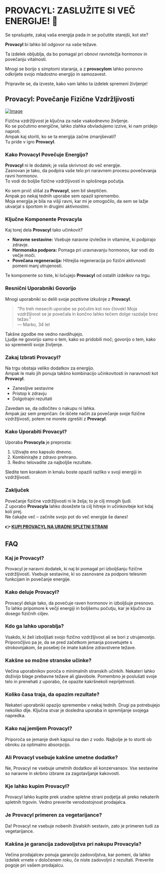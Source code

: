 # PROVACYL: ZASLUŽITE SI VEČ ENERGIJE! 💪

Se sprašujete, zakaj vaša energija pada in se počutite starejši, kot ste? 

**Provacyl** bi lahko bil odgovor na vaše težave. 

Ta izdelek obljublja, da bo pomagal pri obnovi ravnotežja hormonov in povečanju vitalnosti. 

Mnogi se borijo s simptomi staranja, a z **provacylom** lahko ponovno odkrijete svojo mladostno energijo in samozavest. 

Pripravite se, da izveste, kako vam lahko ta izdelek spremeni življenje!

## Provacyl: Povečanje Fizične Vzdržljivosti

[![Image](https://www2.sellhealth.com/292/Provacyl_logo_500px120px.jpg)](https://gchaffi.com/59HbOzhR)

Fizična vzdržljivost je ključna za naše vsakodnevno življenje.  
Ko se počutimo energične, lahko zlahka obvladujemo izzive, ki nam pridejo naproti.  
Ampak kaj storiti, ko se ta energija začne zmanjševati?  
Tu pride v igro **Provacyl**.

### Kako Provacyl Povečuje Energijo?

**Provacyl** ni le dodatek; je vaša skrivnost do več energije.  
Zasnovan je tako, da podpira vaše telo pri naravnem procesu povečevanja ravni hormonov.  
To vodi do boljše fizične vzdržljivosti in splošnega počutja.

Ko sem prvič slišal za **Provacyl**, sem bil skeptičen.  
Ampak po nekaj tednih uporabe sem opazil spremembo.  
Moja energija je bila na višji ravni, kar mi je omogočilo, da sem se lažje ukvarjal s športom in drugimi aktivnostmi.

### Ključne Komponente Provacyla

Kaj torej dela **Provacyl** tako učinkovit?  

- **Naravne sestavine:** Vsebuje naravne izvlečke in vitamine, ki podpirajo zdravje.
- **Hormonska podpora:** Pomaga pri uravnavanju hormonov, kar vodi do večje moči.
- **Povečana regeneracija:** Hitrejša regeneracija po fizični aktivnosti pomeni manj utrujenosti.

Te komponente so tiste, ki ločujejo **Provacyl** od ostalih izdelkov na trgu.

### Resnični Uporabniki Govorijo

Mnogi uporabniki so delili svoje pozitivne izkušnje z **Provacyl**.  

> "Po treh mesecih uporabe se počutim kot nov človek! Moja vzdržljivost se je povečala in končno lahko tečem dolge razdalje brez težav."  
> — Marko, 34 let

Takšne zgodbe me vedno navdihujejo.  
Ljudje ne govorijo samo o tem, kako so pridobili moč; govorijo o tem, kako so spremenili svoje življenje.

### Zakaj Izbrati Provacyl?

Na trgu obstaja veliko dodatkov za energijo.  
Ampak le malo jih ponuja takšno kombinacijo učinkovitosti in naravnosti kot **Provacyl**.

- Zanesljive sestavine
- Pristop k zdravju
- Dolgotrajni rezultati

Zavedam se, da odločitev o nakupu ni lahka.  
Ampak jaz sem prepričan: če iščete način za povečanje svoje fizične vzdržljivosti, potem ne morete zgrešiti z **Provacyl**.

### Kako Uporabiti Provacyl?

Uporaba **Provacyla** je preprosta:

1. Uživajte eno kapsulo dnevno.
2. Kombinirajte z zdravo prehrano.
3. Redno telovadite za najboljše rezultate.

Sledite tem korakom in kmalu boste opazili razliko v svoji energiji in vzdržljivosti.

### Zaključek

Povečanje fizične vzdržljivosti ni le želja; to je cilj mnogih ljudi.  
Z uporabo **Provacyla** lahko dosežete ta cilj hitreje in učinkoviteje kot kdaj koli prej.  
Ne čakajte več – začnite svojo pot do več energije še danes!



**👉 [KUPI PROVACYL NA URADNI SPLETNI STRANI](https://gchaffi.com/59HbOzhR)**

## FAQ

### Kaj je Provacyl?
Provacyl je naravni dodatek, ki naj bi pomagal pri izboljšanju fizične vzdržljivosti. Vsebuje sestavine, ki so zasnovane za podporo telesnim funkcijam in povečanje energije.

### Kako deluje Provacyl?
Provacyl deluje tako, da povečuje raven hormonov in izboljšuje presnovo. To lahko pripomore k večji energiji in boljšemu počutju, kar je ključno za dosego fizičnih ciljev.

### Kdo ga lahko uporablja?
Vsakdo, ki želi izboljšati svojo fizično vzdržljivost ali se bori z utrujenostjo. Priporočljivo pa je, da se pred začetkom jemanja posvetujete s strokovnjakom, še posebej če imate kakšne zdravstvene težave.

### Kakšne so možne stranske učinke?
Večina uporabnikov poroča o minimalnih stranskih učinkih. Nekateri lahko doživijo blage prebavne težave ali glavobole. Pomembno je poslušati svoje telo in prenehati z uporabo, če opazite kakršnekoli neprijetnosti.

### Koliko časa traja, da opazim rezultate?
Nekateri uporabniki opazijo spremembe v nekaj tednih. Drugi pa potrebujejo nekoliko dlje. Ključna stvar je dosledna uporaba in spremljanje svojega napredka.

### Kako naj jemljem Provacyl?
Priporoča se jemanje dveh kapsul na dan z vodo. Najbolje je to storiti ob obroku za optimalno absorpcijo.

### Ali Provacyl vsebuje kakšne umetne dodatke?
Ne, Provacyl ne vsebuje umetnih dodatkov ali konzervansov. Vse sestavine so naravne in skrbno izbrane za zagotavljanje kakovosti.

### Kje lahko kupim Provacyl?
Provacyl lahko kupite prek uradne spletne strani podjetja ali preko nekaterih spletnih trgovin. Vedno preverite verodostojnost prodajalca.

### Je Provacyl primeren za vegetarijance?
Da! Provacyl ne vsebuje nobenih živalskih sestavin, zato je primeren tudi za vegetarijance.

### Kakšna je garancija zadovoljstva pri nakupu Provacyla? 
Večina prodajalcev ponuja garancijo zadovoljstva, kar pomeni, da lahko izdelek vrnete v določenem roku, če niste zadovoljni z rezultati. Preverite pogoje pri vašem prodajalcu.